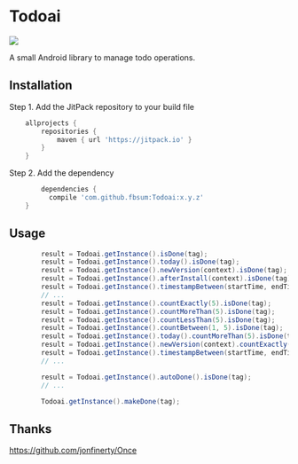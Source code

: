 # Todoai

[![](https://jitpack.io/v/fbsum/Todoai.svg)](https://jitpack.io/#fbsum/Todoai)

A small Android library to manage todo operations.

## Installation
Step 1. Add the JitPack repository to your build file
```groovy
	allprojects {
		repositories {
			maven { url 'https://jitpack.io' }
		}
	}
```
Step 2. Add the dependency
```groovy
        dependencies {
	      compile 'com.github.fbsum:Todoai:x.y.z'
	}
```

## Usage
```java
        result = Todoai.getInstance().isDone(tag);
        result = Todoai.getInstance().today().isDone(tag);
        result = Todoai.getInstance().newVersion(context).isDone(tag);
        result = Todoai.getInstance().afterInstall(context).isDone(tag);
        result = Todoai.getInstance().timestampBetween(startTime, endTime).isDone(tag);
        // ...
        result = Todoai.getInstance().countExactly(5).isDone(tag);
        result = Todoai.getInstance().countMoreThan(5).isDone(tag);
        result = Todoai.getInstance().countLessThan(5).isDone(tag);
        result = Todoai.getInstance().countBetween(1, 5).isDone(tag);
        result = Todoai.getInstance().today().countMoreThan(5).isDone(tag);
        result = Todoai.getInstance().newVersion(context).countExactly(5).isDone(tag);
        result = Todoai.getInstance().timestampBetween(startTime, endTime).countLessThan(5).isDone(tag);
        // ...

        result = Todoai.getInstance().autoDone().isDone(tag);
        // ...

        Todoai.getInstance().makeDone(tag);
```

## Thanks
https://github.com/jonfinerty/Once
